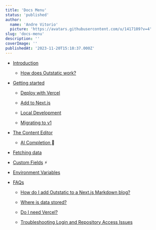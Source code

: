 ```yaml
---
title: 'Docs Menu'
status: 'published'
author:
  name: 'Andre Vitorio'
  picture: 'https://avatars.githubusercontent.com/u/1417109?v=4'
slug: 'docs-menu'
description: ''
coverImage: ''
publishedAt: '2023-11-20T15:18:37.000Z'
---
```


- [Introduction](/introduction)

  - [How does Outstatic work?](/introduction#how-does-outstatic-work)

- [Getting started](/getting-started)

  - [Deploy with Vercel](/getting-started#deploy-with-vercel)

  - [Add to Next.js](/getting-started#adding-outstatic-to-a-nextjs-website)

  - [Local Development](/local-development)

  - [Migrating to v1](/migrating-to-v1)

- [The Content Editor](/the-content-editor)

  - [AI Completion ](/the-content-editor#ai-completion)🤖

- [Fetching data](/fetching-data)

- [Custom Fields](/custom-fields) ⚡︎

- [Environment Variables](/environment-variables)

- [FAQs](/faqs)

  - [How do I add Outstatic to a Next.js Markdown blog?](/faqs#i-already-have-a-nextjs-markdown-blog-how-do-i-start-using-outstatic)

  - [Where is data stored?](/faqs#where-is-the-data-stored)

  - [Do I need Vercel?](/faqs#can-i-host-my-outstatic-website-on-a-provider-other-than-vercel)

  - [Troubleshooting Login and Repository Access Issues](/faqs#troubleshooting-login-and-repository-access-issues)
